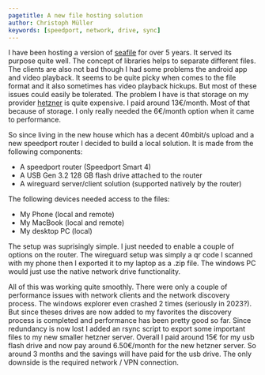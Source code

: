 ```yaml
---
pagetitle: A new file hosting solution
author: Christoph Müller
keywords: [speedport, network, drive, sync]
---
```


I have been hosting a version of [seafile](https://www.seafile.com/) for over 5 years. It served its purpose quite well. The concept of libraries helps to separate different files. The clients are also not bad though I had some problems the android app and video playback. It seems to be quite picky when comes to the file format and it also sometimes has video playback hickups.
But most of these issues could easily be tolerated. The problem I have is that storage on my provider [hetzner](https://hetzner.de) is quite expensive. I paid around 13€/month. Most of that because of storage. I only really needed the 6€/month option when it came to performance.

So since living in the new house which has a decent 40mbit/s upload and a new speedport router I decided to build a local solution. It is made from the following components:

- A speedport router (Speedport Smart 4)
- A USB Gen 3.2 128 GB flash drive attached to the router
- A wireguard server/client solution (supported natively by the router)

The following devices needed access to the files:

- My Phone (local and remote)
- My MacBook (local and remote)
- My desktop PC (local)

The setup was suprisingly simple. I just needed to enable a couple of options on the router. The wireguard setup was simply a qr code I scanned with my phone then I exported it to my laptop as a .zip file. The windows PC would just use the native network drive functionality.

All of this was working quite smoothly. There were only a couple of performance issues with network clients and the network discovery process. The windows explorer even crashed 2 times (seriously in 2023?). But since theses drives are now added to my favorites the discovery process is completed and performance has been pretty good so far. Since redundancy is now lost I added an rsync script to export some important files to my new smaller hetzner server. Overall I paid around 15€ for my usb flash drive and now pay around 6.50€/month for the new hetzner server. So around 3 months and the savings will have paid for the usb drive. The only downside is the required network / VPN connection.
